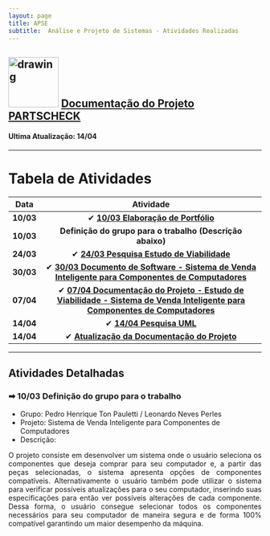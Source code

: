 ```yaml
---
layout: page
title: APSE
subtitle:  Análise e Projeto de Sistemas - Atividades Realizadas
---
```



## <img src="https://natulifecosmeticos.lojavirtual.com.br/arquivo/index/358535/17724_defult_text1509562877676.png" alt="drawing" style="width:100px;"/> [Documentação do Projeto PARTSCHECK](https://drive.google.com/file/d/1WukKOJ-8SEApePBkNXMESjueVbcEtur5/view?usp=sharing)
#### Ultima Atualização: 14/04


---

# Tabela de Atividades

| **Data**    | **Atividade**      |
| ------- |:--------------------------------------------------------------------------------------------:| 
| **10/03**   | ✔ **[10/03 Elaboração de Portfólio](https://pedro-pauletti.github.io/pedropauletti.github.io/)**|
| **10/03**   | **Definição do grupo para o trabalho (Descrição abaixo)** |
| **24/03**   | ✔ **[24/03 Pesquisa Estudo de Viabilidade](https://pedro-pauletti.github.io/pedropauletti.github.io/cursos/5periodo/estudoViabilidade/)**| 
| **30/03**   | ✔ **[30/03 Documento de Software - Sistema de Venda Inteligente para Componentes de Computadores](https://drive.google.com/file/d/1XgCHfFYZwYPpj3rZc5dLNXsHXBhwCK8K/view?usp=sharing)**|
| **07/04**   | ✔ **[07/04 Documentação do Projeto - Estudo de Viabilidade - Sistema de Venda Inteligente para Componentes de Computadores](https://drive.google.com/file/d/1VnzbYQ6Dk5GoLkhSSlpqbr74bLLbBNRK/view?usp=sharing)**|
| **14/04**   | ✔ **[14/04 Pesquisa UML](https://pedro-pauletti.github.io/pedropauletti.github.io/cursos/5periodo/UML/)**|
| **14/04**   | ✔ **[Atualização da Documentação do Projeto](https://drive.google.com/file/d/1WukKOJ-8SEApePBkNXMESjueVbcEtur5/view?usp=sharing)**|

---



## Atividades Detalhadas 

### ➡ 10/03 Definição do grupo para o trabalho

- Grupo: Pedro Henrique Ton Pauletti / Leonardo Neves Perles <br>
- Projeto: Sistema de Venda Inteligente para Componentes de Computadores <br>
- Descrição: 
<div style="text-align: justify"> O projeto consiste em desenvolver um sistema onde o usuário seleciona os componentes que deseja comprar para seu computador e, a partir das peças selecionadas, o sistema apresenta opções de componentes compatíveis. Alternativamente o usuário também pode utilizar o sistema para verificar possíveis atualizações para o seu computador, inserindo suas especificações para então ver possíveis alterações de cada componente. Dessa forma, o usuário consegue selecionar todos os componentes necessários para seu computador de maneira segura e de forma 100% compatível garantindo um maior desempenho da máquina. </div><br>


